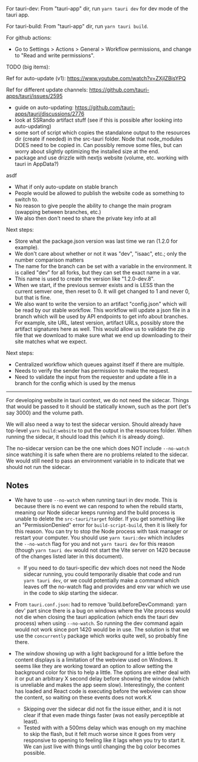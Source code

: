 For tauri-dev:
From "tauri-app" dir, run `yarn tauri dev` for dev mode of the tauri app.

For tauri-build:
From "tauri-app" dir, run `yarn tauri build`.

For github actions:

- Go to Settings > Actions > General > Workflow permissions, and change to "Read and write permissions".

TODO (big items):

Ref for auto-update (v1): https://www.youtube.com/watch?v=ZXjlZBisYPQ

Ref for different update channels: https://github.com/tauri-apps/tauri/issues/2595

- guide on auto-updating: https://github.com/tauri-apps/tauri/discussions/2776
- look at SSRando artifact stuff (see if this is possible after looking into auto-updating)
- some sort of script which copies the standalone output to the resources dir (create if needed) in the src-tauri folder.
  Node that node_modules DOES need to be copied in.
  Can possibly remove some files, but can worry about slightly optimizing the installed size at the end.
- package and use drizzle with nextjs website (volume, etc. working with tauri in AppData?)

asdf

- What if only auto-update on stable branch
- People would be allowed to publish the website code as something to switch to.
- No reason to give people the ability to change the main program (swapping between branches, etc.)
- We also then don't need to share the private key info at all

Next steps:

- Store what the package.json version was last time we ran (1.2.0 for example).
- We don't care about whether or not it was "dev", "isaac", etc.; only the number comparison matters
- The name for the branch can be set with a variable in the environment.
  It is called "dev" for all forks, but they can set the exact name in a var.
- This name is used to create the version like "1.2.0-dev.8".
- When we start, if the previous semver exists and is LESS than the current semver one, then reset to 0.
  It will get changed to 1 and never 0, but that is fine.
- We also want to write the version to an artifact "config.json" which will be read by our stable workflow.
  This workflow will update a json file in a branch which will be used by API endpoints to get info about branches.
  For example, site URL, latest version, artifact URLs, possibly store the artifact signatures here as well.
  This would allow us to validate the zip file that we download to make sure what we end up downloading to their
  site matches what we expect.

Next steps:

- Centralized workflow which queues against itself if there are multiple.
- Needs to verify the sender has permission to make the request.
- Need to validate the input from the requester and update a file in a branch for the config
  which is used by the menus

---

For developing website in tauri context, we do not need the sidecar. Things that
would be passed to it should be statically known, such as the port (let's say 3000)
and the volume path.

We will also need a way to test the sidecar version.
Should already have top-level `yarn build:website` to put the output
in the resources folder. When running the sidecar, it should load this
(which it is already doing).

The no-sidecar version can be the one which does NOT include `--no-watch` since
watching it is safe when there are no problems related to the sidecar.
We would still need to pass an environment variable in to indicate that we should
not run the sidecar.

## Notes

- We have to use `--no-watch` when running tauri in dev mode.
  This is because there is no event we can respond to when the rebuild starts, meaning our Node sidecar keeps running and the build process is unable to delete the `src-tauri/target` folder.
  If you get something like an "PermissionDenied" error for `build-script-build`, then it is likely for this reason.
  You can try to stop the Node process with task manager or restart your computer.
  You should use `yarn tauri:dev` which includes the `--no-watch` flag for you and not `yarn tauri dev` for this reason (though `yarn tauri dev` would not start the Vite server on 1420 because of the changes listed later in this document).

  - If you need to do tauri-specific dev which does not need the Node sidecar running, you could temporarily disable that code and run `yarn tauri dev`, or we could potentially make a command which leaves off the no-watch flag and provides and env var which we use in the code to skip starting the sidecar.

- From `tauri.conf.json`: had to remove 'build.beforeDevCommand: yarn dev' part since there is a bug on windows where the Vite process would not die when closing the tauri application (which ends the tauri dev process) when using `--no-watch`.
  So running the dev command again would not work since port 1420 would be in use.
  The solution is that we use the `concurrently` package which works quite well, so probably fine there.

- The window showing up with a light background for a little before the content displays is a limitation of the webview used on Windows.
  It seems like they are working toward an option to allow setting the background color for this to help a little.
  The options are either deal with it or put an arbitrary X second delay before showing the window (which is unreliable and makes the app seem slow).
  Interestingly, the content has loaded and React code is executing before the webview can show the content, so waiting on these events does not work.K
  - Skipping over the sidecar did not fix the issue either, and it is not clear if that even made things faster (was not easily perceptible at least).
  - Tested with with a 500ms delay which was enough on my machine to skip the flash, but it felt much worse since it goes from very responsive to opening to feeling like it lags when you try to start it.
    We can just live with things until changing the bg color becomes possible.
